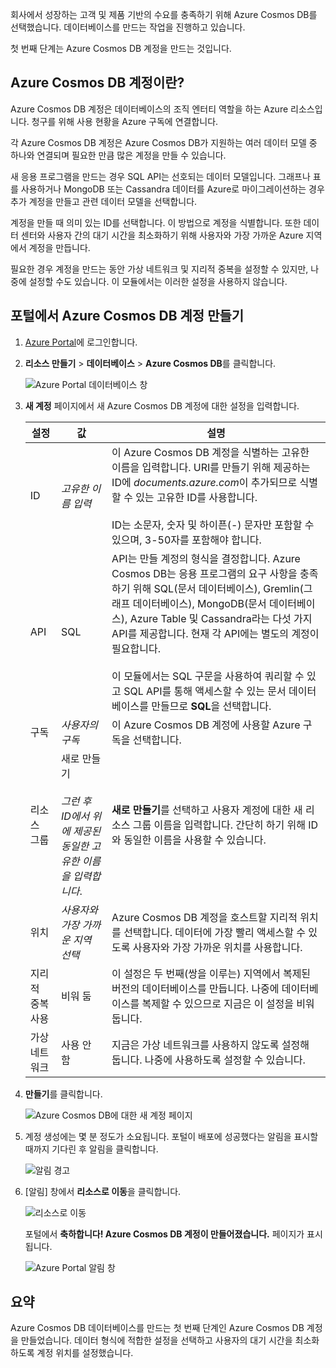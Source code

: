 회사에서 성장하는 고객 및 제품 기반의 수요를 충족하기 위해 Azure Cosmos DB를 선택했습니다. 데이터베이스를 만드는 작업을 진행하고 있습니다.

첫 번째 단계는 Azure Cosmos DB 계정을 만드는 것입니다.

## <a name="what-is-an-azure-cosmos-db-account"></a>Azure Cosmos DB 계정이란?

Azure Cosmos DB 계정은 데이터베이스의 조직 엔터티 역할을 하는 Azure 리소스입니다. 청구를 위해 사용 현황을 Azure 구독에 연결합니다.

각 Azure Cosmos DB 계정은 Azure Cosmos DB가 지원하는 여러 데이터 모델 중 하나와 연결되며 필요한 만큼 많은 계정을 만들 수 있습니다. 

새 응용 프로그램을 만드는 경우 SQL API는 선호되는 데이터 모델입니다. 그래프나 표를 사용하거나 MongoDB 또는 Cassandra 데이터를 Azure로 마이그레이션하는 경우 추가 계정을 만들고 관련 데이터 모델을 선택합니다.

계정을 만들 때 의미 있는 ID를 선택합니다. 이 방법으로 계정을 식별합니다. 또한 데이터 센터와 사용자 간의 대기 시간을 최소화하기 위해 사용자와 가장 가까운 Azure 지역에서 계정을 만듭니다.

필요한 경우 계정을 만드는 동안 가상 네트워크 및 지리적 중복을 설정할 수 있지만, 나중에 설정할 수도 있습니다. 이 모듈에서는 이러한 설정을 사용하지 않습니다.

## <a name="creating-an-azure-cosmos-db-account-in-the-portal"></a>포털에서 Azure Cosmos DB 계정 만들기

1. [Azure Portal](https://portal.azure.com?azure-portal=true)에 로그인합니다.

1. **리소스 만들기** > **데이터베이스** > **Azure Cosmos DB**를 클릭합니다.
   
   ![Azure Portal 데이터베이스 창](../media-draft/2-create-nosql-db-databases-json-tutorial.png)

1. **새 계정** 페이지에서 새 Azure Cosmos DB 계정에 대한 설정을 입력합니다.
 
    설정|값|설명
    ---|---|---
    ID|*고유한 이름 입력*|이 Azure Cosmos DB 계정을 식별하는 고유한 이름을 입력합니다. URI를 만들기 위해 제공하는 ID에 *documents.azure.com*이 추가되므로 식별할 수 있는 고유한 ID를 사용합니다.<br><br>ID는 소문자, 숫자 및 하이픈(-) 문자만 포함할 수 있으며, 3-50자를 포함해야 합니다.
    API|SQL|API는 만들 계정의 형식을 결정합니다. Azure Cosmos DB는 응용 프로그램의 요구 사항을 충족하기 위해 SQL(문서 데이터베이스), Gremlin(그래프 데이터베이스), MongoDB(문서 데이터베이스), Azure Table 및 Cassandra라는 다섯 가지 API를 제공합니다. 현재 각 API에는 별도의 계정이 필요합니다. <br><br>이 모듈에서는 SQL 구문을 사용하여 쿼리할 수 있고 SQL API를 통해 액세스할 수 있는 문서 데이터베이스를 만들므로 **SQL**을 선택합니다.|
    구독|*사용자의 구독*|이 Azure Cosmos DB 계정에 사용할 Azure 구독을 선택합니다.
    리소스 그룹|새로 만들기<br><br>*그런 후 ID에서 위에 제공된 동일한 고유한 이름을 입력합니다*.|**새로 만들기**를 선택하고 사용자 계정에 대한 새 리소스 그룹 이름을 입력합니다. 간단히 하기 위해 ID와 동일한 이름을 사용할 수 있습니다. 
    위치|*사용자와 가장 가까운 지역 선택*|Azure Cosmos DB 계정을 호스트할 지리적 위치를 선택합니다. 데이터에 가장 빨리 액세스할 수 있도록 사용자와 가장 가까운 위치를 사용합니다.
    지리적 중복 사용| 비워 둠 | 이 설정은 두 번째(쌍을 이루는) 지역에서 복제된 버전의 데이터베이스를 만듭니다. 나중에 데이터베이스를 복제할 수 있으므로 지금은 이 설정을 비워 둡니다.
    가상 네트워크|사용 안 함|지금은 가상 네트워크를 사용하지 않도록 설정해 둡니다. 나중에 사용하도록 설정할 수 있습니다.

1. **만들기**를 클릭합니다.

    ![Azure Cosmos DB에 대한 새 계정 페이지](../media-draft/2-azure-cosmos-db-create-new-account.png)

1. 계정 생성에는 몇 분 정도가 소요됩니다. 포털이 배포에 성공했다는 알림을 표시할 때까지 기다린 후 알림을 클릭합니다. 

    ![알림 경고](../media-draft/2-azure-cosmos-db-notification.png)

1. [알림] 창에서 **리소스로 이동**을 클릭합니다.

    ![리소스로 이동](../media-draft/2-azure-cosmos-db-go-to-resource.png)

    포털에서 **축하합니다! Azure Cosmos DB 계정이 만들어졌습니다.** 페이지가 표시됩니다.

    ![Azure Portal 알림 창](../media-draft/2-azure-cosmos-db-account-created.png)

## <a name="summary"></a>요약

Azure Cosmos DB 데이터베이스를 만드는 첫 번째 단계인 Azure Cosmos DB 계정을 만들었습니다. 데이터 형식에 적합한 설정을 선택하고 사용자의 대기 시간을 최소화하도록 계정 위치를 설정했습니다.
